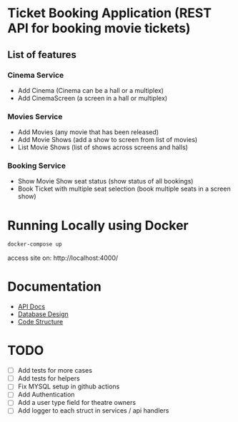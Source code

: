 # Ticket Booking Application (REST API for booking movie tickets)

## List of features

### Cinema Service
* Add Cinema (Cinema can be a hall or a multiplex)
* Add CinemaScreen (a screen in a hall or multiplex)

### Movies Service
* Add Movies (any movie that has been released)
* Add Movie Shows (add a show to screen from list of movies)
* List Movie Shows (list of shows across screens and halls)

###  Booking Service
* Show Movie Show seat status (show status of all bookings)
* Book Ticket with multiple seat selection (book multiple seats in a screen show)

# Running Locally using Docker

```bash
docker-compose up
```

access site on: http://localhost:4000/

# Documentation

* [API Docs](docs/api/index.md)
* [Database Design](docs/database_design.md)
* [Code Structure](docs/code_structure.md)

# TODO

- [ ] Add tests for more cases
- [ ] Add tests for helpers
- [ ] Fix MYSQL setup in github actions
- [ ] Add Authentication
- [ ] Add a user type field for theatre owners
- [ ] Add logger to each struct in services / api handlers
